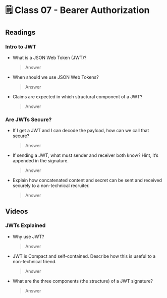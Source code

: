# 🗒️ Class 07 - Bearer Authorization

## Readings

### Intro to JWT

- What is a JSON Web Token (JWT)?
  > Answer

- When should we use JSON Web Tokens?
  > Answer

- Claims are expected in which structural component of a JWT?
  > Answer

### Are JWTs Secure?

- If I get a JWT and I can decode the payload, how can we call that secure?
  > Answer

- If sending a JWT, what must sender and receiver both know? Hint, it’s appended in the signature.
  > Answer

- Explain how concatenated content and secret can be sent and received securely to a non-technical recruiter.
  > Answer

## Videos

### JWTs Explained

- Why use JWT?
  > Answer

- JWT is Compact and self-contained. Describe how this is useful to a non-technical friend.
  > Answer

- What are the three components (the structure) of a JWT signature?
  > Answer
